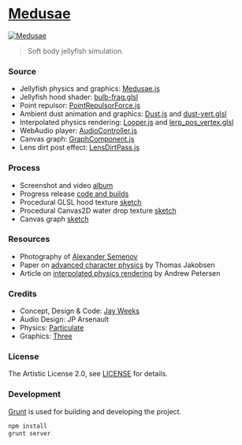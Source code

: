 # [Medusae][medusae-url]

[![Medusae][medusae-image-url]][medusae-url]

> Soft body jellyfish simulation.

### Source

* Jellyfish physics and graphics: [Medusae.js][medusae-source-url]
* Jellyfish hood shader: [bulb-frag.glsl][hood-glsl-source-url]
* Point repulsor: [PointRepulsorForce.js][point-force-source-url]
* Ambient dust animation and graphics: [Dust.js][dust-source-url] and [dust-vert.glsl][dust-glsl-source-url]
* Interpolated physics rendering: [Looper.js][looper-source-url] and [lerp_pos_vertex.glsl][lerp-vert-source-url]
* WebAudio player: [AudioController.js][audio-source-url]
* Canvas graph: [GraphComponent.js][graph-source-url]
* Lens dirt post effect: [LensDirtPass.js][lens-dirt-source-url]

### Process

* Screenshot and video [album][flickr-album-url]
* Progress release [code and builds][source-releases-url]
* Procedural GLSL hood texture [sketch][hood-glsl-url]
* Procedural Canvas2D water drop texture [sketch][water-canvas-url]
* Canvas graph [sketch][canvas-graph-url]

### Resources

* Photography of [Alexander Semenov][semenov-url]
* Paper on [advanced character physics][character-physics-url] by Thomas Jakobsen
* Article on [interpolated physics rendering][interpolated-physics-url] by Andrew Petersen

### Credits

* Concept, Design & Code: [Jay Weeks][portfolio-url]
* Audio Design: JP Arsenault
* Physics: [Particulate][particulate-url]
* Graphics: [Three][three-url]

### License

The Artistic License 2.0, see [LICENSE][license-source-url] for details.

### Development

[Grunt][grunt-url] is used for building and developing the project.

```sh
npm install
grunt server
```

[medusae-url]: https://jayweeks.com/medusae/
[medusae-image-url]: https://farm2.staticflickr.com/1628/23884999242_457d932c7a_h.jpg

[medusae-source-url]: https://github.com/jpweeks/particulate-medusae/blob/master/static/js/items/Medusae.js
[hood-glsl-source-url]: https://github.com/jpweeks/particulate-medusae/blob/master/static/glsl/shaders/bulb-frag.glsl
[point-force-source-url]: https://github.com/jpweeks/particulate-medusae/blob/master/static/js/forces/PointRepulsorForce.js
[dust-source-url]: https://github.com/jpweeks/particulate-medusae/blob/master/static/js/items/Dust.js
[dust-glsl-source-url]: https://github.com/jpweeks/particulate-medusae/blob/master/static/glsl/shaders/dust-vert.glsl
[looper-source-url]: https://github.com/jpweeks/particulate-medusae/blob/master/static/js/utils/Looper.js
[lerp-vert-source-url]: https://github.com/jpweeks/particulate-medusae/blob/master/static/glsl/shader-chunks/lerp_pos_vertex.glsl
[audio-source-url]: https://github.com/jpweeks/particulate-medusae/blob/master/static/js/controllers/AudioController.js
[graph-source-url]: https://github.com/jpweeks/particulate-medusae/blob/master/static/js/components/GraphComponent.js
[lens-dirt-source-url]: https://github.com/jpweeks/particulate-medusae/blob/master/static/js/post-processing/LensDirtPass.js

[flickr-album-url]: https://www.flickr.com/photos/jpweeks/sets/72157646887502644/
[source-releases-url]: https://github.com/jpweeks/particulate-medusae/releases
[hood-glsl-url]: http://glslsandbox.com/e#20575.0
[water-canvas-url]: https://jsbin.com/guqodi/11/edit?js,output
[canvas-graph-url]: https://jsbin.com/yoteko/10/edit?js,output

[semenov-url]: https://www.flickr.com/photos/a_semenov/7570746886/
[character-physics-url]: http://web.archive.org/web/20080410171619/http://www.teknikus.dk/tj/gdc2001.htm
[interpolated-physics-url]: http://kirbysayshi.com/2013/09/24/interpolated-physics-rendering.html

[portfolio-url]: https://jayweeks.com
[source-url]: https://github.com/jpweeks/particulate-medusae
[three-url]: http://threejs.org
[particulate-url]: http://particulatejs.org

[license-source-url]: https://github.com/jpweeks/particulate-medusae/blob/master/LICENSE
[grunt-url]: http://gruntjs.com
